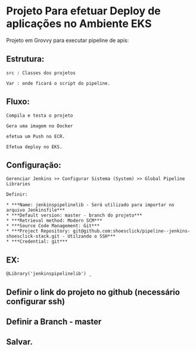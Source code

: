# Projeto Para efetuar Deploy de aplicações no Ambiente EKS

Projeto em Grovvy para executar pipeline de apis:

## Estrutura:

```
src : Classes dos projetos
```

```
Var : onde ficará o script do pipeline.
```

## Fluxo:


```
Compila e testa o projeto

Gera uma imagem no Docker

efetua um Push no ECR.

Efetua deploy no EKS.

```

## Configuração:


```
Gerenciar Jenkins >> Configurar Sistema (System) >> Global Pipeline Libraries

Definir:

* ***Name: jenkinspipelinelib - Será utilizado para importar no arquivo Jenkinsfile***
* ***Default version: master - branch do projeto***
* ***Retrieval method: Modern SCM***
* ***Source Code Management: Git***
* ***Project Repository: git@github.com:shoesclick/pipeline--jenkins-shoesclick-stack.git - Utilzando o SSH***
* ***Credential: git***

```

## EX: 

```
@Library('jenkinspipelinelib') _
```

## Definir o link do projeto no github (necessário configurar ssh)

## Definir a Branch - master

## Salvar.


